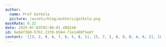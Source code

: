 ```yaml
---
author:
  name: Prof Gotkola
  picture: /assets/blog/authors/gotkola.png
maskRate: 0.32
date: 2025-07-03T02:00:01.499240
id: 6e04f380-57b1-11f0-b564-71e1480f5e87
content: '[[3, 2, 9, 4, 7, 6, 5, 8, 1], [5, 7, 1, 8, 9, 0, 4, 6, 2], [0, 0, 4, 2, 0, 5, 0, 9, 0], [9, 3, 0, 6, 2, 7, 1, 5, 0], [1, 6, 0, 5, 8, 4, 9, 0, 0], [0, 0, 0, 1, 3, 0, 0, 2, 0], [8, 4, 5, 7, 0, 1, 0, 3, 9], [0, 9, 6, 3, 4, 0, 8, 0, 5], [0, 0, 0, 9, 5, 8, 7, 4, 6]]'
---
```

